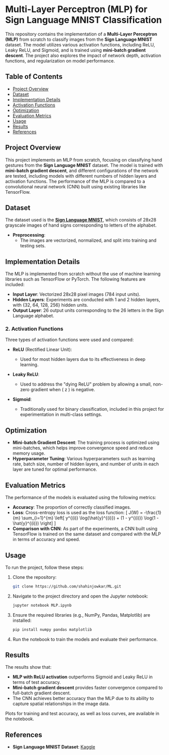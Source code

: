 # Multi-Layer Perceptron (MLP) for Sign Language MNIST Classification

This repository contains the implementation of a **Multi-Layer Perceptron (MLP)** from scratch to classify images from the **Sign Language MNIST** dataset. The model utilizes various activation functions, including ReLU, Leaky ReLU, and Sigmoid, and is trained using **mini-batch gradient descent**. The project also explores the impact of network depth, activation functions, and regularization on model performance.

## Table of Contents
- [Project Overview](#project-overview)
- [Dataset](#dataset)
- [Implementation Details](#implementation-details)
- [Activation Functions](#activation-functions)
- [Optimization](#optimization)
- [Evaluation Metrics](#evaluation-metrics)
- [Usage](#usage)
- [Results](#results)
- [References](#references)

## Project Overview
This project implements an MLP from scratch, focusing on classifying hand gestures from the **Sign Language MNIST** dataset. The model is trained with **mini-batch gradient descent**, and different configurations of the network are tested, including models with different numbers of hidden layers and activation functions. The performance of the MLP is compared to a convolutional neural network (CNN) built using existing libraries like TensorFlow.

## Dataset
The dataset used is the **[Sign Language MNIST](https://www.kaggle.com/datamunge/sign-language-mnist/data)**, which consists of 28x28 grayscale images of hand signs corresponding to letters of the alphabet.

- **Preprocessing**: 
  - The images are vectorized, normalized, and split into training and testing sets.

## Implementation Details
The MLP is implemented from scratch without the use of machine learning libraries such as TensorFlow or PyTorch. The following features are included:

- **Input Layer**: Vectorized 28x28 pixel images (784 input units).
- **Hidden Layers**: Experiments are conducted with 1 and 2 hidden layers, with {32, 64, 128, 256} hidden units.
- **Output Layer**: 26 output units corresponding to the 26 letters in the Sign Language alphabet.


### 2. Activation Functions
Three types of activation functions were used and compared:
- **ReLU** (Rectified Linear Unit): 
  - Used for most hidden layers due to its effectiveness in deep learning.
  
- **Leaky ReLU**: 
  - Used to address the "dying ReLU" problem by allowing a small, non-zero gradient when \( z \) is negative.

- **Sigmoid**: 
  - Traditionally used for binary classification, included in this project for experimentation in multi-class settings.



## Optimization
- **Mini-batch Gradient Descent**: The training process is optimized using mini-batches, which helps improve convergence speed and reduce memory usage.
- **Hyperparameter Tuning**: Various hyperparameters such as learning rate, batch size, number of hidden layers, and number of units in each layer are tuned for optimal performance.

## Evaluation Metrics
The performance of the models is evaluated using the following metrics:

- **Accuracy**: The proportion of correctly classified images.
- **Loss**: Cross-entropy loss is used as the loss function:
  \[
  J(W) = -\frac{1}{m} \sum_{i=1}^{m} \left[ y^{(i)} \log(\hat{y}^{(i)}) + (1 - y^{(i)}) \log(1 - \hat{y}^{(i)}) \right]
  \]
- **Comparison with CNN**: As part of the experiments, a CNN built using TensorFlow is trained on the same dataset and compared with the MLP in terms of accuracy and speed.

## Usage
To run the project, follow these steps:

1. Clone the repository:
    ```bash
    git clone https://github.com/shahinjowkar/ML.git
    ```
2. Navigate to the project directory and open the Jupyter notebook:
    ```bash
    jupyter notebook MLP.ipynb
    ```
3. Ensure the required libraries (e.g., NumPy, Pandas, Matplotlib) are installed:
    ```bash
    pip install numpy pandas matplotlib
    ```
4. Run the notebook to train the models and evaluate their performance.

## Results
The results show that:
- **MLP with ReLU activation** outperforms Sigmoid and Leaky ReLU in terms of test accuracy.
- **Mini-batch gradient descent** provides faster convergence compared to full-batch gradient descent.
- The CNN achieves better accuracy than the MLP due to its ability to capture spatial relationships in the image data.

Plots for training and test accuracy, as well as loss curves, are available in the notebook.

## References
- **Sign Language MNIST Dataset**: [Kaggle](https://www.kaggle.com/datamunge/sign-language-mnist/data)
